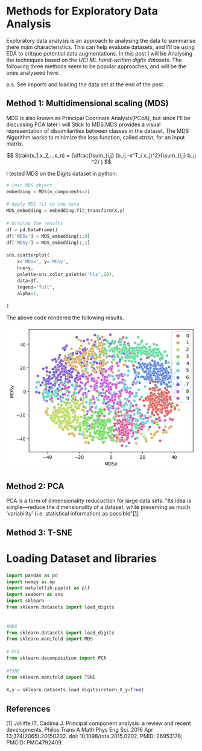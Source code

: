 # Methods for Exploratory Data Analysis
Exploratory data analysis is an approach to analysing the data to summarise there main characteristics. This can help evaluate datasets, and I'll be using EDA to critque potential data augmentations. In this post I will be Analysing the techniques based on the *UCI ML hand-written digits datasets*. The following three methods seem to be popular approaches, and will be the ones analyseed here.

p.s. See imports and loading the data set at the end of the post.

## Method 1: Multidimensional scaling (MDS)
MDS is also known as Principal Coorinate Analysis(PCoA), but since I'll be discussing PCA later I will Stick to MDS.MDS provides a visual representation of dissimilarities between classes in the dataset. The MDS Algorithm works to minimize the loss function, called *strain*, for an input matrix.

$$
Strain(x_1,x_2,...x_n) = (\dfrac{\sum_{i,j} (b_ij -x^T_i x_j)^2}{\sum_{i,j} b_ij ^2} ) 
$$

I tested MDS on the Digits dataset in python:

```python
# init MDS object 
embedding = MDS(n_components=2)

# Apply MDS fit to the data
MDS_embedding = embedding.fit_transform(X,y)

# Display the results
df = pd.DataFrame()
df['MDSx'] = MDS_embedding[:,0]
df['MDSy'] = MDS_embedding[:,1]

sns.scatterplot(
    x='MDSx', y='MDSy',
    hue=y,
    palette=sns.color_palette('hls',10),
    data=df,
    legend="full",
    alpha=1,
    
)
```

The above code rendered the following results.

![alt text](https://github.com/candrewdb9/candrewdb9.github.io/raw/master/images/MDS.png "MDS")

## Method 2: PCA
PCA is a form of dimensionality reducuction for large data sets. "Its idea is simple—reduce the dimensionality of a dataset, while preserving as much ‘variability’ (i.e. statistical information) as possible"[[1]](#1)

## Method 3: T-SNE

# Loading Dataset and libraries

```python
import pandas as pd
import numpy as np
import matplotlib.pyplot as plt
import seaborn as sns
import sklearn
from sklearn.datasets import load_digits


#MDS
from sklearn.datasets import load_digits
from sklearn.manifold import MDS

# PCA
from sklearn.decomposition import PCA

#TSNE
from sklearn.manifold import TSNE

X,y = sklearn.datasets.load_digits(return_X_y=True)

```


## References
<a id="1">[1]</a>
Jolliffe IT, Cadima J. Principal component analysis: a review and recent developments. Philos Trans A Math Phys Eng Sci. 2016 Apr 13;374(2065):20150202. doi: 10.1098/rsta.2015.0202. PMID: 26953178; PMCID: PMC4792409.